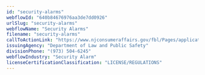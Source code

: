 ```yaml
---
id: "security-alarms"
webflowId: "640b84676976aa3de7dd0926"
urlSlug: "security-alarms"
webflowName: "Security Alarms"
filename: "security-alarms"
callToActionLink: "https://www.njconsumeraffairs.gov/fbl/Pages/applications.aspx"
issuingAgency: "Department of Law and Public Safety"
divisionPhone: "(973) 504-6245"
webflowIndustry: "Security Alarm"
licenseCertificationClassification: "LICENSE/REGULATIONS"
---
```

